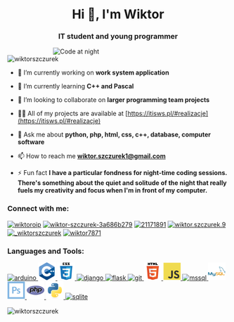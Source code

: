 <h1 align="center">Hi 👋, I'm Wiktor</h1>
<h3 align="center">IT student and young programmer</h3>
<img align="right" alt="Code at night" width="400" src="[[https://dribbble.com/shots/3848914-Programmer-Thomas](https://cdn.dribbble.com/users/1162077/screenshots/3848914/media/7ed7d5ca074b48b328150e5a231e8d1f.gif)](https://cdn.dribbble.com/users/1162077/screenshots/3848914/programmer.gif)"
<p align="left"> <img src="https://komarev.com/ghpvc/?username=wiktorszczurek&label=Profile%20views&color=0e75b6&style=flat" alt="wiktorszczurek" /> </p>

- 🔭 I’m currently working on **work system application**

- 🌱 I’m currently learning **C++ and Pascal**

- 👯 I’m looking to collaborate on **larger programming team projects**

- 👨‍💻 All of my projects are available at [https://itisws.pl/#realizacje](https://itisws.pl/#realizacje)

- 💬 Ask me about **python, php, html, css, c++, database, computer software**

- 📫 How to reach me **wiktor.szczurek1@gmail.com**

- ⚡ Fun fact **I have a particular fondness for night-time coding sessions. There's something about the quiet and solitude of the night that really fuels my creativity and focus when I'm in front of my computer.**

<h3 align="left">Connect with me:</h3>
<p align="left">
<a href="https://twitter.com/wiktoroip" target="blank"><img align="center" src="https://raw.githubusercontent.com/rahuldkjain/github-profile-readme-generator/master/src/images/icons/Social/twitter.svg" alt="wiktoroip" height="30" width="40" /></a>
<a href="https://linkedin.com/in/wiktor-szczurek-3a686b279" target="blank"><img align="center" src="https://raw.githubusercontent.com/rahuldkjain/github-profile-readme-generator/master/src/images/icons/Social/linked-in-alt.svg" alt="wiktor-szczurek-3a686b279" height="30" width="40" /></a>
<a href="https://stackoverflow.com/users/21171891" target="blank"><img align="center" src="https://raw.githubusercontent.com/rahuldkjain/github-profile-readme-generator/master/src/images/icons/Social/stack-overflow.svg" alt="21171891" height="30" width="40" /></a>
<a href="https://fb.com/wiktor.szczurek.9" target="blank"><img align="center" src="https://raw.githubusercontent.com/rahuldkjain/github-profile-readme-generator/master/src/images/icons/Social/facebook.svg" alt="wiktor.szczurek.9" height="30" width="40" /></a>
<a href="https://instagram.com/_wiktorszczurek" target="blank"><img align="center" src="https://raw.githubusercontent.com/rahuldkjain/github-profile-readme-generator/master/src/images/icons/Social/instagram.svg" alt="_wiktorszczurek" height="30" width="40" /></a>
<a href="https://www.youtube.com/c/wiktor7871" target="blank"><img align="center" src="https://raw.githubusercontent.com/rahuldkjain/github-profile-readme-generator/master/src/images/icons/Social/youtube.svg" alt="wiktor7871" height="30" width="40" /></a>
</p>

<h3 align="left">Languages and Tools:</h3>
<p align="left"> <a href="https://www.arduino.cc/" target="_blank" rel="noreferrer"> <img src="https://cdn.worldvectorlogo.com/logos/arduino-1.svg" alt="arduino" width="40" height="40"/> </a> <a href="https://www.w3schools.com/cpp/" target="_blank" rel="noreferrer"> <img src="https://raw.githubusercontent.com/devicons/devicon/master/icons/cplusplus/cplusplus-original.svg" alt="cplusplus" width="40" height="40"/> </a> <a href="https://www.w3schools.com/css/" target="_blank" rel="noreferrer"> <img src="https://raw.githubusercontent.com/devicons/devicon/master/icons/css3/css3-original-wordmark.svg" alt="css3" width="40" height="40"/> </a> <a href="https://www.djangoproject.com/" target="_blank" rel="noreferrer"> <img src="https://cdn.worldvectorlogo.com/logos/django.svg" alt="django" width="40" height="40"/> </a> <a href="https://flask.palletsprojects.com/" target="_blank" rel="noreferrer"> <img src="https://www.vectorlogo.zone/logos/pocoo_flask/pocoo_flask-icon.svg" alt="flask" width="40" height="40"/> </a> <a href="https://git-scm.com/" target="_blank" rel="noreferrer"> <img src="https://www.vectorlogo.zone/logos/git-scm/git-scm-icon.svg" alt="git" width="40" height="40"/> </a> <a href="https://www.w3.org/html/" target="_blank" rel="noreferrer"> <img src="https://raw.githubusercontent.com/devicons/devicon/master/icons/html5/html5-original-wordmark.svg" alt="html5" width="40" height="40"/> </a> <a href="https://developer.mozilla.org/en-US/docs/Web/JavaScript" target="_blank" rel="noreferrer"> <img src="https://raw.githubusercontent.com/devicons/devicon/master/icons/javascript/javascript-original.svg" alt="javascript" width="40" height="40"/> </a> <a href="https://www.microsoft.com/en-us/sql-server" target="_blank" rel="noreferrer"> <img src="https://www.svgrepo.com/show/303229/microsoft-sql-server-logo.svg" alt="mssql" width="40" height="40"/> </a> <a href="https://www.mysql.com/" target="_blank" rel="noreferrer"> <img src="https://raw.githubusercontent.com/devicons/devicon/master/icons/mysql/mysql-original-wordmark.svg" alt="mysql" width="40" height="40"/> </a> <a href="https://www.photoshop.com/en" target="_blank" rel="noreferrer"> <img src="https://raw.githubusercontent.com/devicons/devicon/master/icons/photoshop/photoshop-line.svg" alt="photoshop" width="40" height="40"/> </a> <a href="https://www.php.net" target="_blank" rel="noreferrer"> <img src="https://raw.githubusercontent.com/devicons/devicon/master/icons/php/php-original.svg" alt="php" width="40" height="40"/> </a> <a href="https://www.python.org" target="_blank" rel="noreferrer"> <img src="https://raw.githubusercontent.com/devicons/devicon/master/icons/python/python-original.svg" alt="python" width="40" height="40"/> </a> <a href="https://www.sqlite.org/" target="_blank" rel="noreferrer"> <img src="https://www.vectorlogo.zone/logos/sqlite/sqlite-icon.svg" alt="sqlite" width="40" height="40"/> </a> </p>

<p><img align="center" src="https://github-readme-stats.vercel.app/api/top-langs?username=wiktorszczurek&show_icons=true&locale=en&layout=compact" alt="wiktorszczurek" /></p>
